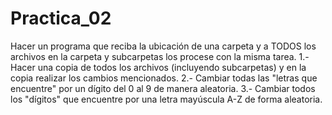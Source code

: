 # Practica_02
Hacer un programa que reciba la ubicación de una carpeta y a TODOS los archivos en la carpeta y subcarpetas los procese con la misma tarea.
1.- Hacer una copia de todos los archivos (incluyendo subcarpetas) y en la copia realizar los cambios mencionados.
2.- Cambiar todas las "letras que encuentre" por un dígito del 0 al 9 de manera aleatoria.
3.- Cambiar todos los "dígitos" que encuentre por una letra mayúscula A-Z de forma aleatoria.
